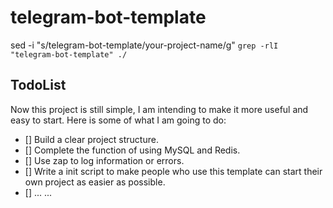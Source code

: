 # telegram-bot-template

sed -i "s/telegram-bot-template/your-project-name/g" `grep -rlI "telegram-bot-template" ./`

## TodoList
Now this project is still simple, I am intending to make it more useful and easy to start. Here is some of what I am going to do:
- [] Build a clear project structure.
- [] Complete the function of using MySQL and Redis.
- [] Use zap to log information or errors.
- [] Write a init script to make people who use this template can start their own project as easier as possible.
- [] ... ...

